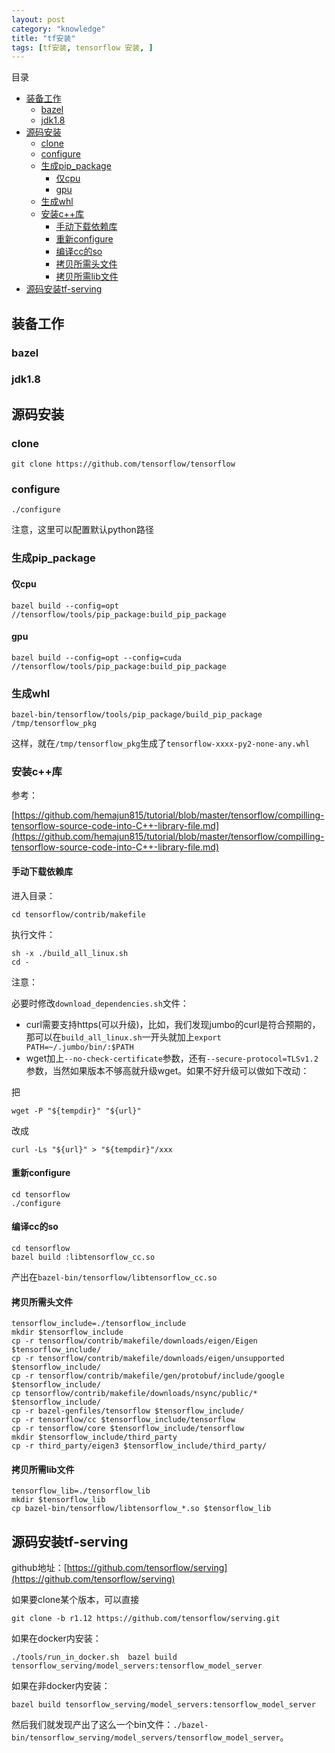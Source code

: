 ```yaml
---
layout: post
category: "knowledge"
title: "tf安装"
tags: [tf安装, tensorflow 安装, ]
---
```


目录

<!-- TOC -->

- [装备工作](#%E8%A3%85%E5%A4%87%E5%B7%A5%E4%BD%9C)
  - [bazel](#bazel)
  - [jdk1.8](#jdk18)
- [源码安装](#%E6%BA%90%E7%A0%81%E5%AE%89%E8%A3%85)
  - [clone](#clone)
  - [configure](#configure)
  - [生成pip_package](#%E7%94%9F%E6%88%90pippackage)
    - [仅cpu](#%E4%BB%85cpu)
    - [gpu](#gpu)
  - [生成whl](#%E7%94%9F%E6%88%90whl)
  - [安装c++库](#%E5%AE%89%E8%A3%85c%E5%BA%93)
    - [手动下载依赖库](#%E6%89%8B%E5%8A%A8%E4%B8%8B%E8%BD%BD%E4%BE%9D%E8%B5%96%E5%BA%93)
    - [重新configure](#%E9%87%8D%E6%96%B0configure)
    - [编译cc的so](#%E7%BC%96%E8%AF%91cc%E7%9A%84so)
    - [拷贝所需头文件](#%E6%8B%B7%E8%B4%9D%E6%89%80%E9%9C%80%E5%A4%B4%E6%96%87%E4%BB%B6)
    - [拷贝所需lib文件](#%E6%8B%B7%E8%B4%9D%E6%89%80%E9%9C%80lib%E6%96%87%E4%BB%B6)
- [源码安装tf-serving](#%E6%BA%90%E7%A0%81%E5%AE%89%E8%A3%85tf-serving)

<!-- /TOC -->

## 装备工作

### bazel

### jdk1.8

## 源码安装

### clone

```shell
git clone https://github.com/tensorflow/tensorflow 
```

### configure

```shell
./configure
```

注意，这里可以配置默认python路径

### 生成pip_package

#### 仅cpu

```shell
bazel build --config=opt //tensorflow/tools/pip_package:build_pip_package
```

#### gpu

```shell
bazel build --config=opt --config=cuda //tensorflow/tools/pip_package:build_pip_package
```

### 生成whl

```shell
bazel-bin/tensorflow/tools/pip_package/build_pip_package /tmp/tensorflow_pkg
```

这样，就在```/tmp/tensorflow_pkg```生成了```tensorflow-xxxx-py2-none-any.whl```

### 安装c++库

参考：

[https://github.com/hemajun815/tutorial/blob/master/tensorflow/compilling-tensorflow-source-code-into-C++-library-file.md](https://github.com/hemajun815/tutorial/blob/master/tensorflow/compilling-tensorflow-source-code-into-C++-library-file.md)

#### 手动下载依赖库

进入目录：

```shell
cd tensorflow/contrib/makefile
```

执行文件：

```shell
sh -x ./build_all_linux.sh
cd -
```

注意：

必要时修改```download_dependencies.sh```文件：

+ curl需要支持https(可以升级)，比如，我们发现jumbo的curl是符合预期的，那可以在```build_all_linux.sh```一开头就加上```export PATH=~/.jumbo/bin/:$PATH```
+ wget加上```--no-check-certificate```参数，还有```--secure-protocol=TLSv1.2 ```参数，当然如果版本不够高就升级wget。如果不好升级可以做如下改动：

把

```shell
wget -P "${tempdir}" "${url}"
```

改成

```shell
curl -Ls "${url}" > "${tempdir}"/xxx
```

#### 重新configure

```shell
cd tensorflow
./configure
```

#### 编译cc的so

```shell
cd tensorflow
bazel build :libtensorflow_cc.so
```

产出在```bazel-bin/tensorflow/libtensorflow_cc.so```

#### 拷贝所需头文件

```shell
tensorflow_include=./tensorflow_include
mkdir $tensorflow_include
cp -r tensorflow/contrib/makefile/downloads/eigen/Eigen $tensorflow_include/
cp -r tensorflow/contrib/makefile/downloads/eigen/unsupported $tensorflow_include/
cp -r tensorflow/contrib/makefile/gen/protobuf/include/google $tensorflow_include/
cp tensorflow/contrib/makefile/downloads/nsync/public/* $tensorflow_include/
cp -r bazel-genfiles/tensorflow $tensorflow_include/
cp -r tensorflow/cc $tensorflow_include/tensorflow
cp -r tensorflow/core $tensorflow_include/tensorflow
mkdir $tensorflow_include/third_party
cp -r third_party/eigen3 $tensorflow_include/third_party/
```

#### 拷贝所需lib文件

```shell
tensorflow_lib=./tensorflow_lib
mkdir $tensorflow_lib
cp bazel-bin/tensorflow/libtensorflow_*.so $tensorflow_lib
```

## 源码安装tf-serving

github地址：[https://github.com/tensorflow/serving](https://github.com/tensorflow/serving)

如果要clone某个版本，可以直接

```shell
git clone -b r1.12 https://github.com/tensorflow/serving.git
```

如果在docker内安装：

```shell
./tools/run_in_docker.sh  bazel build tensorflow_serving/model_servers:tensorflow_model_server
```

如果在非docker内安装：

```shell
bazel build tensorflow_serving/model_servers:tensorflow_model_server
```

然后我们就发现产出了这么一个bin文件：```./bazel-bin/tensorflow_serving/model_servers/tensorflow_model_server```。

